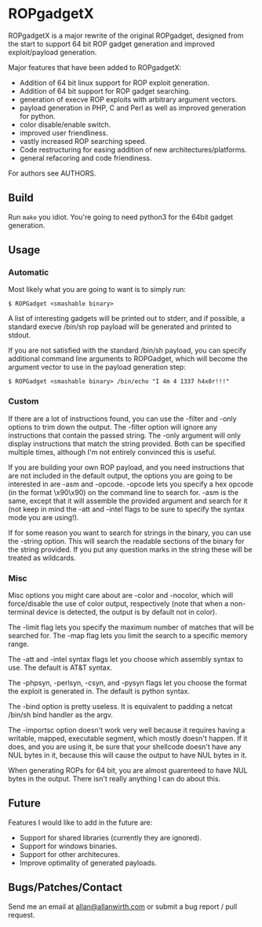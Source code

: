 ROPgadgetX
==============

ROPgadgetX is a major rewrite of the original ROPgadget, designed from 
the start to support 64 bit ROP gadget generation and improved 
exploit/payload generation.

Major features that have been added to ROPgadgetX:

  - Addition of 64 bit linux support for ROP exploit generation.
  - Addition of 64 bit support for ROP gadget searching.
  - generation of execve ROP exploits with arbitrary argument vectors.
  - payload generation in PHP, C and Perl as well as improved generation for 
    python.
  - color disable/enable switch.
  - improved user friendliness.
  - vastly increased ROP searching speed.
  - Code restructuring for easing addition of new architectures/platforms.
  - general refacoring and code friendiness.

For authors see AUTHORS.

Build
-----

Run `make` you idiot. You're going to need python3 for the 64bit gadget 
generation.

Usage
-----

### Automatic

Most likely what you are going to want is to simply run:

    $ ROPGadget <smashable binary>

A list of interesting gadgets will be printed out to stderr, and if 
possible, a standard execve /bin/sh rop payload will be generated and 
printed to stdout.

If you are not satisfied with the standard /bin/sh payload, you can 
specify additional command line arguments to ROPGadget, which will 
become the argument vector to use in the payload generation step:

    $ ROPGadget <smashable binary> /bin/echo "I 4m 4 1337 h4x0r!!!"

### Custom

If there are a lot of instructions found, you can use the -filter and 
-only options to trim down the output. The -filter option will ignore 
any instructions that contain the passed string. The -only argument 
will only display instructions that match the string provided. Both can 
be specified multiple times, although I'm not entirely convinced this 
is useful.

If you are building your own ROP payload, and you need instructions 
that are not included in the default output, the options you are going 
to be interested in are -asm and -opcode. -opcode lets you specify a 
hex opcode (in the format \x90\x90) on the command line to search for. 
-asm is the same, except that it will assemble the provided argument 
and search for it (not keep in mind the -att and -intel flags to be 
sure to specify the syntax mode you are using!).

If for some reason you want to search for strings in the binary, you 
can use the -string option. This will search the readable sections of 
the binary for the string provided. If you put any question marks in 
the string these will be treated as wildcards.

### Misc

Misc options you might care about are -color and -nocolor, which will 
force/disable the use of color output, respectively (note that when a 
non-terminal device is detected, the output is by default not in color).

The -limit flag lets you specify the maximum number of matches that 
will be searched for. The -map flag lets you limit the search to a 
specific memory range.

The -att and -intel syntax flags let you choose which assembly syntax 
to use. The default is AT&T syntax.

The -phpsyn, -perlsyn, -csyn, and -pysyn flags let you choose the 
format the exploit is generated in. The default is python syntax.

The -bind option is pretty useless. It is equivalent to padding a 
netcat /bin/sh bind handler as the argv.

The -importsc option doesn't work very well because it requires having 
a writable, mapped, executable segment, which mostly doesn't happen. If 
it does, and you are using it, be sure that your shellcode doesn't have 
any NUL bytes in it, because this will cause the output to have NUL 
bytes in it.

When generating ROPs for 64 bit, you are almost guarenteed to have NUL 
bytes in the output. There isn't really anything I can do about this.

Future
------

Features I would like to add in the future are:

  - Support for shared libraries (currently they are ignored).
  - Support for windows binaries.
  - Support for other architecures.
  - Improve optimality of generated payloads.

Bugs/Patches/Contact
--------------------

Send me an email at allan@allanwirth.com or submit a bug report / pull 
request.
